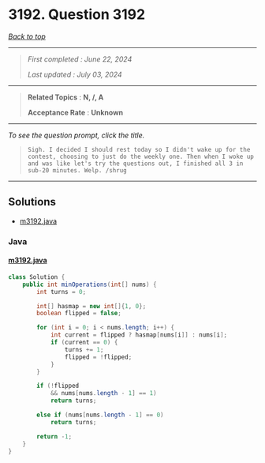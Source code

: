 # 3192. Question 3192

*[Back to top](<../README.md>)*

------

> *First completed : June 22, 2024*
>
> *Last updated : July 03, 2024*


------

> **Related Topics** : **N, /, A**
>
> **Acceptance Rate** : **Unknown**


------

*To see the question prompt, click the title.*

> ```
> Sigh. I decided I should rest today so I didn't wake up for the contest, choosing to just do the weekly one. Then when I woke up and was like let's try the questions out, I finished all 3 in sub-20 minutes. Welp. /shrug 
> ```

------

## Solutions

- [m3192.java](<../my-submissions/m3192.java>)
### Java
#### [m3192.java](<../my-submissions/m3192.java>)
```Java
class Solution {
    public int minOperations(int[] nums) {
        int turns = 0;

        int[] hasmap = new int[]{1, 0};
        boolean flipped = false;

        for (int i = 0; i < nums.length; i++) {
            int current = flipped ? hasmap[nums[i]] : nums[i];
            if (current == 0) {
                turns += 1;
                flipped = !flipped;
            }
        }

        if (!flipped
            && nums[nums.length - 1] == 1)
            return turns;

        else if (nums[nums.length - 1] == 0)
            return turns;

        return -1;   
    }
}
```

